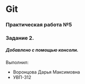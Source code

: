 # Git
### Практическая работа №5
### Задание 2.
##### Добавлено с помощью консоли.
Выполнил:
* Воронцова Дарья Максимовна
* УВП-312
